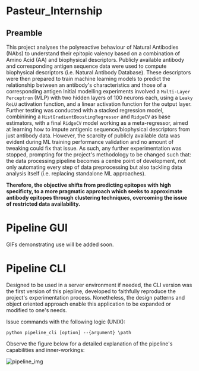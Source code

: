 # Pasteur_Internship

## Preamble
This project analyses the polyreactive behaviour of Natural Antibodies (NAbs) to understand their epitopic valency based on a combination of Amino Acid (AA) and biophysical descriptors. Publicly available antibody and corresponding antigen sequence data were used to compute biophysical descriptors (i.e. Natural Antibody Database). These descriptors were then prepared to train machine learning models to predict the relationship between an antibody's characteristics and those of a corresponding antigen Initial modelling experiments involved a `Multi-Layer Perceptron` (MLP) with two hidden layers of 100 neurons each, using a `Leaky ReLU` activation function, and a linear activation function for the output layer. Further testing was conducted with a stacked regression model, combinining a `HistGradientBoostingRegressor` and `RidgeCV` as base estimators, with a final `RidgeCV` model working as a meta-regressor, aimed at learning how to impute antigenic sequence/biophysical descriptors from just antibody data. However, the scarcity of publicly available data was evident during ML training performance validation and no amount of tweaking could fix that issue. As such, any further experimentation was stopped, prompting for the project's methodology to be changed such that: the data processing pipeline becomes a centre point of development, not only automating every step of data preprocessing but also tackling data analysis itself (i.e. replacing standalone ML approaches). 

**Therefore, the objective shifts from predicting epitopes with high specificty, to a more pragmatic approach which seeks to approximate antibody epitopes through clustering techniques, overcoming the issue of restricted data availability.**

# Pipeline GUI

GIFs demonstrating use will be added soon.

# Pipeline CLI

Designed to be used in a server environment if needed, the CLI version was the first version of this piepline, developed to faithfully reproduce the project's experimentation process. Nonetheless, the design patterns and object oriented approach enable this application to be expanded or modified to one's needs.

Issue commands with the following logic (UNIX):

`python pipeline_cli [option] --{argument} \path`

Observe the figure below for a detailed explanation of the pipeline's capabilities and inner-workings:

![pipeline_img](./Images/pipeline_outline.png)

